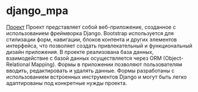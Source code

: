 # django_mpa
[Проект](https://hix.pythonanywhere.com/)
Проект представляет собой веб-приложение, созданное с использованием фреймворка Django.
Bootstrap используется для стилизации форм, навигации, блоков контента и других элементов интерфейса, что позволяет создать привлекательный и функциональный дизайн приложения.
В проекте реализована база данных, взаимодействие с базой данных осуществляется через ORM (Object-Relational Mapping).
Формы в приложении позволяют пользователям вводить, редактировать и удалять данные.
Формы разработаны с использованием встроенных инструментов Django и могут быть легко адаптированы под конкретные нужды проекта.
